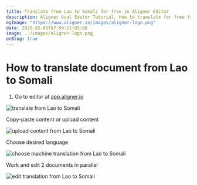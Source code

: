 ```yaml
---
title: Translate from Lao to Somali for free in Aligner Editor
description: Aligner Dual Editor Tutorial. How to translate for free from Lao to Somali. Aligner is multilingual document management platform. 
ogImage: "https://www.aligner.io/images/aligner-logo.png"
date: 2020-05-06T07:09:21+03:00
image: ../images/aligner-logo.png
onBlog: true
---
```


# How to translate document from Lao to Somali

1. Go to editor at [app.aligner.io](https://app.aligner.io "Aligner App web page")

![translate from Lao to Somali](../aligner-blank-editor.png "translate from Lao to Somali")

Copy-paste content or upload content

![upload content from Lao to Somali](../aligner-uploaded-document.png "upload content from Lao to Somali")

Choose desired language

![choose machine translation from Lao to Somali](../aligner-language-dropdown.png "choose machine translation from Lao to Somali")

Work and edit 2 documents in parallel

![edit translation from Lao to Somali](../aligner-double-sitded-editor.png "edit translation from Lao to Somali")

